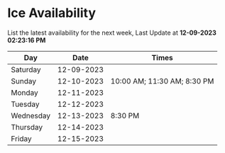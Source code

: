 # Ice Availability

List the latest availability for the next week, Last Update at **12-09-2023 02:23:16 PM**

| Day         | Date        | Times       |
| ----------- | ----------- | ----------- |
|Saturday|12-09-2023||
|Sunday|12-10-2023|10:00 AM; 11:30 AM; 8:30 PM|
|Monday|12-11-2023||
|Tuesday|12-12-2023||
|Wednesday|12-13-2023|8:30 PM|
|Thursday|12-14-2023||
|Friday|12-15-2023||
